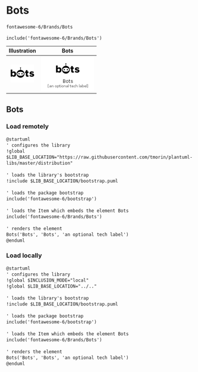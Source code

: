 # Bots


```text
fontawesome-6/Brands/Bots
```

```text
include('fontawesome-6/Brands/Bots')
```



| Illustration | Bots |
| :---: | :---: |
| ![illustration for Illustration](../../fontawesome-6/Brands/Bots.png) | ![illustration for Bots](../../fontawesome-6/Brands/Bots.Local.png) |




## Bots

### Load remotely
```plantuml
@startuml
' configures the library
!global $LIB_BASE_LOCATION="https://raw.githubusercontent.com/tmorin/plantuml-libs/master/distribution"

' loads the library's bootstrap
!include $LIB_BASE_LOCATION/bootstrap.puml

' loads the package bootstrap
include('fontawesome-6/bootstrap')

' loads the Item which embeds the element Bots
include('fontawesome-6/Brands/Bots')

' renders the element
Bots('Bots', 'Bots', 'an optional tech label')
@enduml
```

### Load locally
```plantuml
@startuml
' configures the library
!global $INCLUSION_MODE="local"
!global $LIB_BASE_LOCATION="../.."

' loads the library's bootstrap
!include $LIB_BASE_LOCATION/bootstrap.puml

' loads the package bootstrap
include('fontawesome-6/bootstrap')

' loads the Item which embeds the element Bots
include('fontawesome-6/Brands/Bots')

' renders the element
Bots('Bots', 'Bots', 'an optional tech label')
@enduml
```


